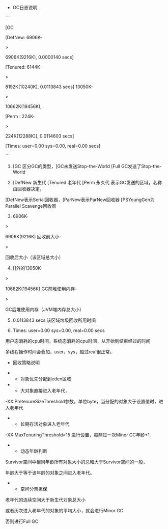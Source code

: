 - GC日志说明

\`\`\`

\[GC

 \[DefNew: 6906K-

&gt;

6906K\(9216K\), 0.0000140 secs\]

 \[Tenured: 6144K-

&gt;

8192K\(10240K\), 0.0113843 secs\] 13050K-

&gt;

10662K\(19456K\),

 \[Perm : 224K-

&gt;

224K\(12288K\)\], 0.0114603 secs\]

\[Times: user=0.00 sys=0.00, real=0.00 secs\]

\`\`\`

1. \[GC 区分GC的类型，\[GC未发送Stop-the-World \[Full GC发送了Stop-the-World

2. \[DefNew 新生代 \[Tenured 老年代 \[Perm 永久代 表示GC发送的区域，名称由回收器决定。

 \[DefNew表示Serial回收器，\[ParNew表示ParNew回收器 \[PSYoungGen为Parallel Scavenge回收器

3. 6906K-

&gt;

6906K\(9216K\) 回收前大小-

&gt;

回收后大小（该区域总大小）

4. \[\]外的13050K-

&gt;

10662K\(19456K\) GC前堆使用内存-

&gt;

GC后堆使用内存（JVM堆内存总大小）

5. 0.0113843 secs 该区域垃圾回收所用时间

6. Times: user=0.00 sys=0.00, real=0.00 secs

 用户态消耗的cpu时间，系统态消耗的cpu时间，从开始到结束经过的时间

 多线程操作时间会叠加，user，sys，超过real很正常。

  


- 回收策略说明

- - 对象优先分配到eden区域

- - 大对象直接进入老年代，

 -XX:PretenureSizeThreshold参数，单位byte，当分配的对象大于设置值时，进入老年代

- - 长期存活对象进入老年代

 -XX:MaxTenuringThreshold=15 进行设置，每熬过一次Minor GC年龄+1.

- - 动态年龄判断

 Survivor空间中相同年龄所有对象大小的总和大于Survivor空间的一般，

 年龄大于等于该年龄的对象之间进入老年代。

- - 空间分票担保

 老年代的连续空间大于新生代对象总大小

 或者历次进入老年代的对象的平均大小，就会进行Minor GC

 否则进行Full GC

  


  


